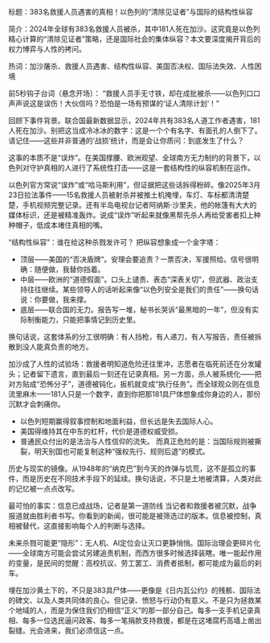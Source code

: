 标题：383名救援人员遇害的真相！以色列的“清除见证者”与国际的结构性纵容

简介：2024年全球有383名救援人员被杀，其中181人死在加沙。这究竟是以色列精心计算的“清除见证者”策略，还是国际社会的集体纵容？本文要深度揭开背后的权力博弈与人性的拷问。

热词：加沙屠杀、救援人员遇害、结构性纵容、美国否决权、国际法失效、人性困境

前5秒钩子台词（悬念开场）：
“救援人员手无寸铁，却在成批被杀——以色列口口声声说这是误伤！大伙信吗？恐怕是一场有预谋的‘证人清除计划’！”

回顾下事件背景。联合国最新数据显示，2024年共有383名人道工作者遇害，181人死在加沙。别把这当成冷冰冰的数字：这是一个个有名字、有面孔的人倒下了。请记住——这些并非普通的‘战损’统计，而是会让你质问：到底发生了什么？

这事的本质不是“误炸”。在美国撑腰、欧洲观望、全球南方无力制约的背景下，以色列对守护真相的人进行了系统性打击——这是一套结构性的纵容机制在运作。

以色列官方常说“误炸”或“哈马斯利用”，但证据把这些话拆得粉碎。像2025年3月23日拉法事件——15名救援人员被射杀并被推土机掩埋，车灯、车标都清清楚楚，手机视频完整记录。还有半岛电视台记者阿纳斯·沙里夫，他的帐篷有大大的媒体标识，还是被精准轰炸。说成“误炸”听起来就像黑帮先杀人再给受害者扣上种种帽子，低成本堵住真相的嘴。

“结构性纵容”：谁在给这种杀戮发许可？
把纵容想象成一个金字塔：

* 顶层——美国的“否决盾牌”。安理会要追责？一票否决，军援照给。信号很明确：随便做，我替你挡着。
* 中层——欧洲的“道德假面”。口头上谴责、表态“深表关切”，但武器、政治支持往往继续。某些领导人的话听起来像“以色列安全是我们的责任”——换句话说：你要做，我来撑。
* 底层——联合国的无力。报告写一堆，秘书长哭诉“最黑暗的一年”，但没有实际制衡能力，只能把事情记到历史里。

换句话说，这套体系的分工很明确：有人挡枪，有人递刀，有人写报告，责任被拆散到没人能真负责的地方。

加沙成了人性的试验场：救援者明知道危险还往里冲，志愿者在临死前还在分发罐头；记者留下遗言，直到最后一刻还在记录真相。另一方面，杀人被系统化——把对方贴成“恐怖分子”，道德被钝化，扳机就变成“执行任务”。而全球观众则在信息流里麻木——181人只是一个数字，直到你把那181具尸体想象成你身边的人，那份沉默才会刺痛你。


* 以色列短期赢得叙事控制和地面利益，但长远是失去国际人心。
* 美国得维持其在中东的杠杆，代价是道德权威受损。
* 普通民众付出的是法治与人性信仰的流失。
  而真正危险的是：当国际规则被撕裂，明天别国也可能复制这种“强权先行、规则后退”的模式。

历史与现实的镜像。从1948年的“纳克巴”到今天的炸弹与饥荒，这不是孤立的事件，而是历史在不同技术手段下的延续。换句话说，不只是土地被清算，人类对此的记忆被一点点改写。

最可怕的事实：信息已成战场，记者是第一道防线
当记者和救援者被沉默，战争报道就由胜利者书写。你看到的新闻，很可能是被筛选过的版本。信息被控制，真相被替代，这直接影响每个人的判断与选择。


未来杀戮可能更“隐形”：无人机、AI定位会让灭口更静悄悄。国际治理会更碎片化——全球南方可能会尝试另建追责机制，而西方很多时候选择装瞎。唯一能起作用的变量，是民间的觉醒：高校抗议、劳工罢工、消费者抵制，都可能成为最后的刹车。


埋在加沙黄土下的，不只是383具尸体——更像是《日内瓦公约》的残骸、国际法的碑文、以及人类共同体的良心。但记录、愤怒与行动仍有意义。不是只为拯救某个地域的人，而是为保住我们仍相信“正义”的那一部分自己。每多一支手机记录真相、每多一位选民逼问政客、每多一笔捐款支持救援，都是在这堵腐朽高墙上凿出裂缝。光会进来，我们必须信这一点。